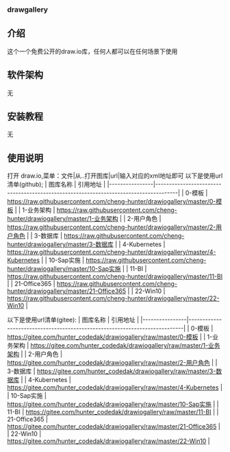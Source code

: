 ### drawgallery
## 介绍
这个一个免费公开的draw.io库，任何人都可以在任何场景下使用

## 软件架构
无

## 安装教程
无

## 使用说明
打开 draw.io,菜单：文件|从..打开图库|url|输入对应的xml地址即可
以下是使用url清单(github);
| 图库名称       | 引用地址                                                                             |
|----------------|--------------------------------------------------------------------------------------|
| 0-模板         | https://raw.githubusercontent.com/cheng-hunter/drawiogallery/master/0-模板           |
| 1-业务架构     | https://raw.githubusercontent.com/cheng-hunter/drawiogallery/master/1-业务架构       |
| 2-用户角色     | https://raw.githubusercontent.com/cheng-hunter/drawiogallery/master/2-用户角色       |
| 3-数据库       | https://raw.githubusercontent.com/cheng-hunter/drawiogallery/master/3-数据库         |
| 4-Kubernetes   | https://raw.githubusercontent.com/cheng-hunter/drawiogallery/master/4-Kubernetes     |
| 10-Sap实施     | https://raw.githubusercontent.com/cheng-hunter/drawiogallery/master/10-Sap实施       |
| 11-BI          | https://raw.githubusercontent.com/cheng-hunter/drawiogallery/master/11-BI            |
| 21-Office365   | https://raw.githubusercontent.com/cheng-hunter/drawiogallery/master/21-Office365     |
| 22-Win10       | https://raw.githubusercontent.com/cheng-hunter/drawiogallery/master/22-Win10         |



以下是使用url清单(gitee):
| 图库名称       | 引用地址                                                                   |
|----------------|----------------------------------------------------------------------------|
| 0-模板         | https://gitee.com/hunter_codedak/drawiogallery/raw/master/0-模板           |
| 1-业务架构     | https://gitee.com/hunter_codedak/drawiogallery/raw/master/1-业务架构       |
| 2-用户角色     | https://gitee.com/hunter_codedak/drawiogallery/raw/master/2-用户角色       |
| 3-数据库       | https://gitee.com/hunter_codedak/drawiogallery/raw/master/3-数据库         |
| 4-Kubernetes   | https://gitee.com/hunter_codedak/drawiogallery/raw/master/4-Kubernetes     |
| 10-Sap实施     | https://gitee.com/hunter_codedak/drawiogallery/raw/master/10-Sap实施       |
| 11-BI          | https://gitee.com/hunter_codedak/drawiogallery/raw/master/11-BI            |
| 21-Office365   | https://gitee.com/hunter_codedak/drawiogallery/raw/master/21-Office365     |
| 22-Win10       | https://gitee.com/hunter_codedak/drawiogallery/raw/master/22-Win10         |